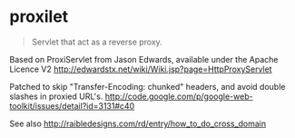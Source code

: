 # proxilet

> Servlet that act as a reverse proxy.

Based on ProxiServlet from Jason Edwards, available under the Apache Licence V2
http://edwardstx.net/wiki/Wiki.jsp?page=HttpProxyServlet

Patched to skip "Transfer-Encoding: chunked" headers, and avoid double slashes in proxied URL's.
http://code.google.com/p/google-web-toolkit/issues/detail?id=3131#c40

See also http://raibledesigns.com/rd/entry/how_to_do_cross_domain

